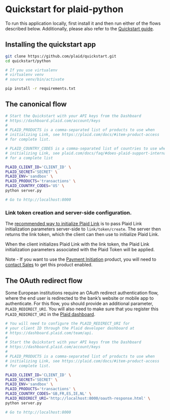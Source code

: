 # Quickstart for plaid-python

To run this application locally, first install it and then run either of the flows described below. Additionally, please also refer to the [Quickstart guide](https://plaid.com/docs/quickstart).

## Installing the quickstart app
``` bash
git clone https://github.com/plaid/quickstart.git
cd quickstart/python

# If you use virtualenv
# virtualenv venv
# source venv/bin/activate

pip install -r requirements.txt
```

## The canonical flow
``` bash
# Start the Quickstart with your API keys from the Dashboard
# https://dashboard.plaid.com/account/keys
#
# PLAID_PRODUCTS is a comma-separated list of products to use when
# initializing Link, see https://plaid.com/docs/#item-product-access
# for complete list.

# PLAID_COUNTRY_CODES is a comma-separated list of countries to use when
# initializing Link, see plaid.com/docs/faq/#does-plaid-support-international-bank-accounts-
# for a complete list

PLAID_CLIENT_ID='CLIENT_ID' \
PLAID_SECRET='SECRET' \
PLAID_ENV='sandbox' \
PLAID_PRODUCTS='transactions' \
PLAID_COUNTRY_CODES='US' \
python server.py

# Go to http://localhost:8000
```

### Link token creation and server-side configuration.
The [recommended way to initialize Plaid Link](https://plaid.com/docs/#create-link-token) is to pass Plaid Link initialization
parameters server-side to `link/token/create`. The server then returns the link token,
which the client can then use to initialize Plaid Link.

When the client initializes Plaid Link with the link token, the Plaid Link
initialization parameters associated with the Plaid Token will be applied.

Note - If you want to use the [Payment Initiation][payment-initiation] product, you will need to [contact Sales][contact-sales] to get this product enabled.

## The OAuth redirect flow
Some European institutions require an OAuth redirect authentication flow,
where the end user is redirected to the bank’s website or mobile app to
authenticate. For this flow, you should provide an additional parameter,
`PLAID_REDIRECT_URI`. You will also need to make sure that you register
this `PLAID_REDIRECT_URI` in the [Plaid dashboard][dashboard-api-section].

``` bash
# You will need to configure the PLAID_REDIRECT_URI for
# your client ID through the Plaid developer dashboard at
# https://dashboard.plaid.com/team/api.
#
# Start the Quickstart with your API keys from the Dashboard
# https://dashboard.plaid.com/account/keys
#
# PLAID_PRODUCTS is a comma-separated list of products to use when
# initializing Link, see https://plaid.com/docs/#item-product-access
# for complete list.

PLAID_CLIENT_ID='CLIENT_ID' \
PLAID_SECRET='SECRET' \
PLAID_ENV='sandbox' \
PLAID_PRODUCTS='transactions' \
PLAID_COUNTRY_CODES='GB,FR,ES,IE,NL' \
PLAID_REDIRECT_URI='http://localhost:8000/oauth-response.html' \
python server.py

# Go to http://localhost:8000
```

[dashboard-api-section]: https://dashboard.plaid.com/team/api
[payment-initiation]: https://plaid.com/docs/#payment-initiation
[contact-sales]: https://plaid.com/contact
